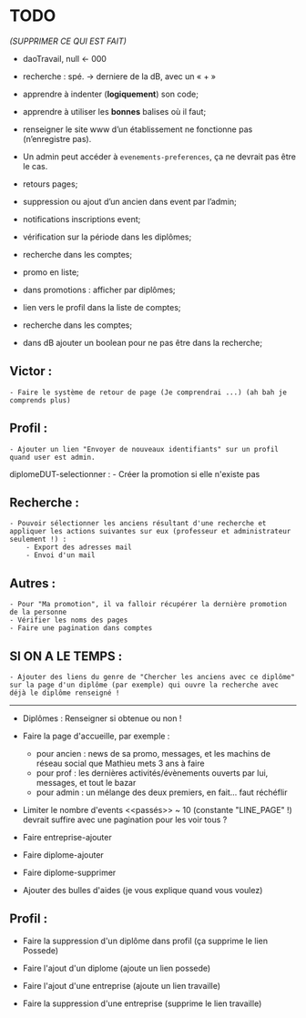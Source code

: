 # TODO

_(SUPPRIMER CE QUI EST FAIT)_

- daoTravail, null <- 000
- recherche : spé. -> derniere de la dB, avec un « + » 

- apprendre à indenter (**logiquement**) son code;
- apprendre à utiliser les **bonnes** balises où il faut;

- renseigner le site www d’un établissement ne fonctionne pas (n’enregistre pas).
- Un admin peut accéder à `evenements-preferences`, ça ne devrait pas être le cas.

- retours pages;
- suppression ou ajout d’un ancien dans event par l’admin;
- notifications inscriptions event;
- vérification sur la période dans les diplômes;
- recherche dans les comptes;
- promo en liste;
- dans promotions : afficher par diplômes;
- lien vers le profil dans la liste de comptes;
- recherche dans les comptes;
- dans dB ajouter un boolean pour ne pas être dans la recherche;

## Victor :
	- Faire le système de retour de page (Je comprendrai ...) (ah bah je comprends plus)

## Profil :
	- Ajouter un lien "Envoyer de nouveaux identifiants" sur un profil quand user est admin.

diplomeDUT-selectionner :
	- Créer la promotion si elle n'existe pas

## Recherche :
	- Pouvoir sélectionner les anciens résultant d'une recherche et appliquer les actions suivantes sur eux (professeur et administrateur seulement !) :
		- Export des adresses mail
		- Envoi d'un mail

## Autres :
	- Pour "Ma promotion", il va falloir récupérer la dernière promotion de la personne
	- Vérifier les noms des pages
	- Faire une pagination dans comptes




## SI ON A LE TEMPS :
	- Ajouter des liens du genre de "Chercher les anciens avec ce diplôme" sur la page d'un diplôme (par exemple) qui ouvre la recherche avec déjà le diplôme renseigné !












---


- Diplômes : Renseigner si obtenue ou non !

- Faire la page d'accueille, par exemple :
	- pour ancien : news de sa promo, messages, et les machins de réseau social que Mathieu mets 3 ans à faire
	- pour prof : les dernières activités/évènements ouverts par lui, messages, et tout le bazar
	- pour admin : un mélange des deux premiers, en fait... faut réchéflir


- Limiter le nombre d'events <<passés>> ~ 10 (constante "LINE_PAGE" !) devrait suffire avec une pagination pour les voir tous ?

- Faire entreprise-ajouter
- Faire diplome-ajouter
- Faire diplome-supprimer

- Ajouter des bulles d'aides (je vous explique quand vous voulez)

## Profil :

- Faire la suppression d'un diplôme dans profil (ça supprime le lien Possede)
- Faire l'ajout d'un diplome (ajoute un lien possede)

- Faire l'ajout d'une entreprise (ajoute un lien travaille)
- Faire la suppression d'une entreprise (supprime le lien travaille)


